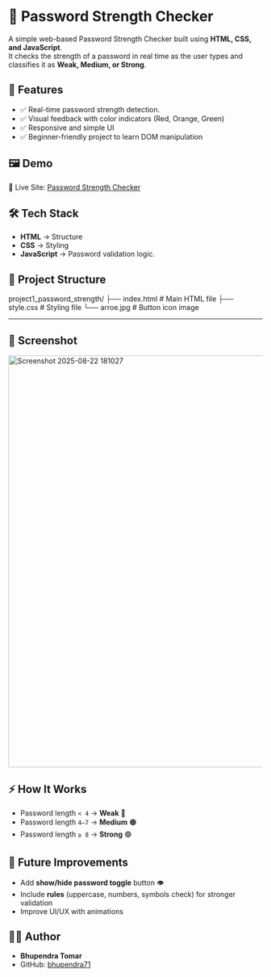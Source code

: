# 🔑 Password Strength Checker
A simple web-based Password Strength Checker built using **HTML, CSS, and JavaScript**.  
It checks the strength of a password in real time as the user types and classifies it as **Weak, Medium, or Strong**.

## 🚀 Features
- ✅ Real-time password strength detection.  
- ✅ Visual feedback with color indicators (Red, Orange, Green)  
- ✅ Responsive and simple UI  
- ✅ Beginner-friendly project to learn DOM manipulation  

## 🖼️ Demo
🔗 Live Site: [Password Strength Checker](https://bhupendra71.github.io/project1_password_strength/)

## 🛠️ Tech Stack
- **HTML** → Structure  
- **CSS** → Styling  
- **JavaScript** → Password validation logic.  

## 📂 Project Structure
project1_password_strength/
├── index.html # Main HTML file
├── style.css # Styling file
└── arroe.jpg # Button icon image


---


## 📸 Screenshot
<img width="1498" height="816" alt="Screenshot 2025-08-22 181027" src="https://github.com/user-attachments/assets/c6050eb3-1a59-42b9-aca5-a773027f2553" />




## ⚡ How It Works
- Password length `< 4` → **Weak** 🔴  
- Password length `4–7` → **Medium** 🟠  
- Password length `≥ 8` → **Strong** 🟢  

## 📌 Future Improvements
- Add **show/hide password toggle** button 👁️  
- Include **rules** (uppercase, numbers, symbols check) for stronger validation  
- Improve UI/UX with animations  

## 👨‍💻 Author
- **Bhupendra Tomar**  
- GitHub: [bhupendra71](https://github.com/bhupendra71)



